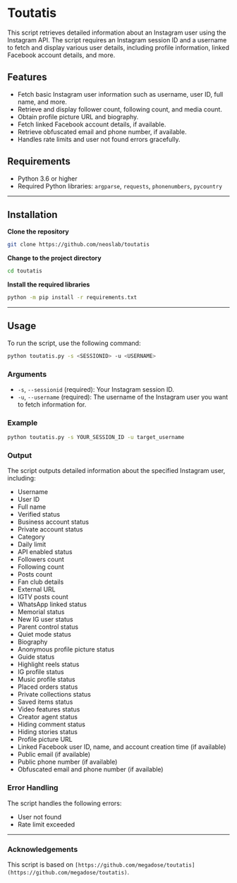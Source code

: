 # Toutatis

This script retrieves detailed information about an Instagram user using the Instagram API. The script requires an Instagram session ID and a username to fetch and display various user details, including profile information, linked Facebook account details, and more.

## Features

- Fetch basic Instagram user information such as username, user ID, full name, and more.
- Retrieve and display follower count, following count, and media count.
- Obtain profile picture URL and biography.
- Fetch linked Facebook account details, if available.
- Retrieve obfuscated email and phone number, if available.
- Handles rate limits and user not found errors gracefully.

## Requirements

- Python 3.6 or higher
- Required Python libraries: `argparse`, `requests`, `phonenumbers`, `pycountry`

* * *

## Installation

**Clone the repository**

```bash
git clone https://github.com/neoslab/toutatis
```

**Change to the project directory**

```bash
cd toutatis
```

**Install the required libraries**

```bash
python -m pip install -r requirements.txt
```

* * *

## Usage

To run the script, use the following command:

```bash
python toutatis.py -s <SESSIONID> -u <USERNAME>
```

### Arguments

- `-s`, `--sessionid` (required): Your Instagram session ID.
- `-u`, `--username` (required): The username of the Instagram user you want to fetch information for.

### Example

```bash
python toutatis.py -s YOUR_SESSION_ID -u target_username
```

### Output

The script outputs detailed information about the specified Instagram user, including:

- Username
- User ID
- Full name
- Verified status
- Business account status
- Private account status
- Category
- Daily limit
- API enabled status
- Followers count
- Following count
- Posts count
- Fan club details
- External URL
- IGTV posts count
- WhatsApp linked status
- Memorial status
- New IG user status
- Parent control status
- Quiet mode status
- Biography
- Anonymous profile picture status
- Guide status
- Highlight reels status
- IG profile status
- Music profile status
- Placed orders status
- Private collections status
- Saved items status
- Video features status
- Creator agent status
- Hiding comment status
- Hiding stories status
- Profile picture URL
- Linked Facebook user ID, name, and account creation time (if available)
- Public email (if available)
- Public phone number (if available)
- Obfuscated email and phone number (if available)

### Error Handling

The script handles the following errors:

- User not found
- Rate limit exceeded

* * *

### Acknowledgements

This script is based on `[https://github.com/megadose/toutatis](https://github.com/megadose/toutatis)`.